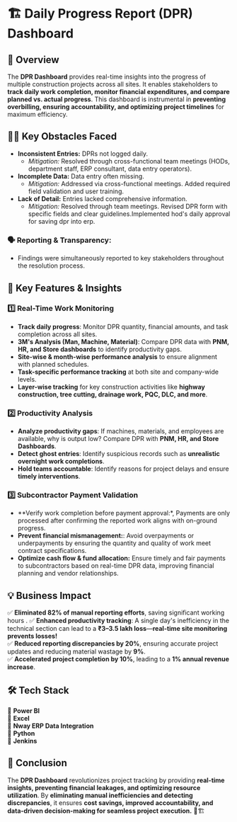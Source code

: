 # 🏗️ Daily Progress Report (DPR) Dashboard  

## 🚀 Overview  
The **DPR Dashboard** provides real-time insights into the progress of multiple construction projects across all sites. It enables stakeholders to **track daily work completion, monitor financial expenditures, and compare planned vs. actual progress**. This dashboard is instrumental in **preventing overbilling, ensuring accountability, and optimizing project timelines** for maximum efficiency.  

## 🧗‍♂️ **Key Obstacles Faced** 
- **Inconsistent Entries:** DPRs not logged daily.
    *   *Mitigation:* Resolved through cross-functional team meetings (HODs, department staff, ERP consultant, data entry operators).
- **Incomplete Data:** Data entry often missing.
    *   *Mitigation:* Addressed via cross-functional meetings. Added required field validation and user training.
- **Lack of Detail:** Entries lacked comprehensive information. 
    *   *Mitigation:* Resolved through team meetings. Revised DPR form with specific fields and clear guidelines.Implemented hod's daily approval for saving dpr into erp.

### 🗣️ Reporting & Transparency:
- Findings were simultaneously reported to key stakeholders throughout the resolution process.

## 🎯 **Key Features & Insights**  

### 1️⃣ **Real-Time Work Monitoring**  
- **Track daily progress**: Monitor DPR quantity, financial amounts, and task completion across all sites.
- **3M's Analysis (Man, Machine, Material)**: Compare DPR data with **PNM, HR, and Store dashboards** to identify productivity gaps.    
- **Site-wise & month-wise performance analysis** to ensure alignment with planned schedules.  
- **Task-specific performance tracking** at both site and company-wide levels.  
- **Layer-wise tracking** for key construction activities like **highway construction, tree cutting, drainage work, PQC, DLC, and more**.  

### 2️⃣ **Productivity Analysis**  
- **Analyze productivity gaps**: If machines, materials, and employees are available, why is output low? Compare DPR with **PNM, HR, and Store Dashboards**.  
- **Detect ghost entries**: Identify suspicious records such as **unrealistic overnight work completions**.  
- **Hold teams accountable**: Identify reasons for project delays and ensure **timely interventions**.  

### 3️⃣ **Subcontractor Payment Validation**  
- **Verify work completion before payment approval:*, Payments are only processed after confirming the reported work aligns with on-ground progress.
- **Prevent financial mismanagement:**: Avoid overpayments or underpayments by ensuring the quantity and quality of work meet contract specifications.
- **Optimize cash flow & fund allocation:** Ensure timely and fair payments to subcontractors based on real-time DPR data, improving financial planning and vendor relationships.


## 💡 **Business Impact**  
✅ **Eliminated 82% of manual reporting efforts**, saving significant working hours . 
✅ **Enhanced productivity tracking**: A single day's inefficiency in the technical section can lead to a **₹3–3.5 lakh loss**—**real-time site monitoring prevents losses!**  
✅ **Reduced reporting discrepancies by 20%**, ensuring accurate project updates and reducing material wastage by **9%**.   
✅ **Accelerated project completion by 10%**, leading to a **1% annual revenue increase**.  

## 🛠 **Tech Stack**  
🔹 **Power BI**  
🔹 **Excel**  
🔹 **Nway ERP Data Integration**  
🔹 **Python**  
🔹 **Jenkins**  

## 📌 **Conclusion**  
The **DPR Dashboard** revolutionizes project tracking by providing **real-time insights, preventing financial leakages, and optimizing resource utilization**. By **eliminating manual inefficiencies and detecting discrepancies**, it ensures **cost savings, improved accountability, and data-driven decision-making for seamless project execution.** 🚀🏗️  
